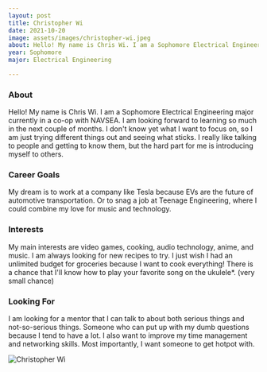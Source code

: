 ```yaml
---
layout: post
title: Christopher Wi 
date: 2021-10-20
image: assets/images/christopher-wi.jpeg
about: Hello! My name is Chris Wi. I am a Sophomore Electrical Engineering major currently in a co-op with NAVSEA. I am looking forward to learning so much in the next couple of months. I don't know yet what I want to focus on, so I am just trying different things out and seeing what sticks. I really like talking to people and getting to know them, but the hard part for me is introducing myself to others.
year: Sophomore
major: Electrical Engineering

---
```


### About

Hello! My name is Chris Wi. I am a Sophomore Electrical Engineering major currently in a co-op with NAVSEA. I am looking forward to learning so much in the next couple of months. I don't know yet what I want to focus on, so I am just trying different things out and seeing what sticks. I really like talking to people and getting to know them, but the hard part for me is introducing myself to others.

### Career Goals

My dream is to work at a company like Tesla because EVs are the future of automotive transportation. Or to snag a job at Teenage Engineering, where I could combine my love for music and technology.

### Interests

My main interests are video games, cooking, audio technology, anime, and music. I am always looking for new recipes to try. I just wish I had an unlimited budget for groceries because I want to cook everything! There is a chance that I'll know how to play your favorite song on the ukulele*. (very small chance)

### Looking For

I am looking for a mentor that I can talk to about both serious things and not-so-serious things. Someone who can put up with my dumb questions because I tend to have a lot. I also want to improve my time management and networking skills. Most importantly, I want someone to get hotpot with.

<div class="text-center my-5">
    <img src="{ ../christopher-wi.jpeg | absolute_url }" alt="Christopher Wi" class="rounded post-img" />
</div>
